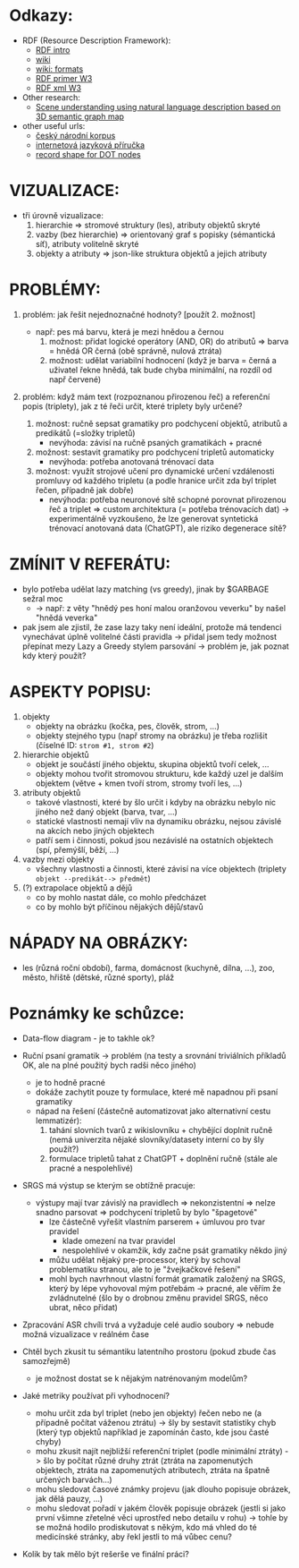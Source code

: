 # Odkazy:
- RDF (Resource Description Framework):
	- [RDF intro](https://www.w3.org/TR/rdf11-concepts/)
	- [wiki](https://en.wikipedia.org/wiki/Resource_Description_Framework)
	- [wiki: formats](https://en.wikipedia.org/wiki/Resource_Description_Framework#Serialization_formats)
	- [RDF primer W3](https://www.w3.org/TR/rdf11-primer/)
	- [RDF xml W3](https://www.w3.org/TR/rdf-syntax-grammar/)
- Other research:
	- [Scene understanding using natural language description based on 3D semantic graph map](https://link.springer.com/article/10.1007/s11370-018-0257-x)
- other useful urls: 
	- [český národní korpus](https://wiki.korpus.cz/doku.php/cnk:syn)
    - [internetová jazyková příručka](https://prirucka.ujc.cas.cz)
	- [record shape for DOT nodes](https://graphviz.org/doc/info/shapes.html#epsf)

# VIZUALIZACE:
- tři úrovně vizualizace: 
	1. hierarchie => stromové struktury (les), atributy objektů skryté
	2. vazby (bez hierarchie) => orientovaný graf s popisky (sémantická síť), atributy volitelně skryté
	3. objekty a atributy => json-like struktura objektů a jejich atributy 

# PROBLÉMY:
1. problém: jak řešit nejednoznačné hodnoty? [použít 2. možnost]
	- např: pes má barvu, která je mezi hnědou a černou 
		1. možnost: přidat logické operátory (AND, OR) do atributů => barva = hnědá OR černá (obě správně, nulová ztráta)
		2. možnost: udělat variabilní hodnocení (když je barva = černá a uživatel řekne hnědá, tak bude chyba minimální, na rozdíl od např červené)

2. problém: když mám text (rozpoznanou přirozenou řeč) a referenční popis (triplety), jak z té řeči určit, které triplety byly určené? 
	1. možnost: ručně sepsat gramatiky pro podchycení objektů, atributů a predikátů (=složky tripletů)
		- nevýhoda: závisí na ručně psaných gramatikách + pracné
	2. možnost: sestavit gramatiky pro podchycení tripletů automaticky
		- nevýhoda: potřeba anotovaná trénovací data
	3. možnost: využít strojové učení pro dynamické určení vzdálenosti promluvy od každého tripletu (a podle hranice určit zda byl triplet řečen, případně jak dobře)
		- nevýhoda: potřeba neuronové sítě schopné porovnat přirozenou řeč a triplet => custom architektura (= potřeba trénovacích dat)
			-> experimentálně vyzkoušeno, že lze generovat syntetická trénovací anotovaná data (ChatGPT), ale riziko degenerace sítě?

# ZMÍNIT V REFERÁTU:
- bylo potřeba udělat lazy matching (vs greedy), jinak by $GARBAGE sežral moc 
	- -> např: z věty "hnědý pes honí malou oranžovou veverku" by našel "hnědá veverka"
- pak jsem ale zjistil, že zase lazy taky není ideální, protože má tendenci vynechávat úplně volitelné části pravidla
	-> přidal jsem tedy možnost přepínat mezy Lazy a Greedy stylem parsování
	-> problém je, jak poznat kdy který použít? 

# ASPEKTY POPISU:
1. objekty
	- objekty na obrázku (kočka, pes, člověk, strom, ...)
	- objekty stejného typu (např stromy na obrázku) je třeba rozlišit (číselné ID: `strom #1, strom #2`)
3. hierarchie objektů
	- objekt je součástí jiného objektu, skupina objektů tvoří celek, ...
	- objekty mohou tvořit stromovou strukturu, kde každý uzel je dalším objektem (větve + kmen tvoří strom, stromy tvoří les, ...)
2. atributy objektů
	- takové vlastnosti, které by šlo určit i kdyby na obrázku nebylo nic jiného než daný objekt (barva, tvar, ...)
	- statické vlastnosti nemají vliv na dynamiku obrázku, nejsou závislé na akcích nebo jiných objektech
	- patří sem i činnosti, pokud jsou nezávislé na ostatních objektech (spí, přemýšlí, běží, ...)
5. vazby mezi objekty
	- všechny vlastnosti a činnosti, které závisí na více objektech (triplety `objekt --predikát--> předmět`)
6. (?) extrapolace objektů a dějů
	- co by mohlo nastat dále, co mohlo předcházet
	- co by mohlo být příčinou nějakých dějů/stavů

# NÁPADY NA OBRÁZKY:
- les (různá roční období), farma, domácnost (kuchyně, dílna, ...), zoo, město, hřiště (dětské, různé sporty), pláž

# Poznámky ke schůzce:
- Data-flow diagram - je to takhle ok?

- Ruční psaní gramatik -> problém (na testy a srovnání triviálních příkladů OK, ale na plné použitý bych radši něco jiného)
	- je to hodně pracné
	- dokáže zachytit pouze ty formulace, které mě napadnou při psaní gramatiky
	- nápad na řešení (částečně automatizovat jako alternativní cestu lemmatizér):
		1. tahání slovních tvarů z wikislovníku + chybějící doplnit ručně (nemá univerzita nějaké slovníky/datasety interní co by šly použít?)
		2. formulace tripletů tahat z ChatGPT + doplnění ručně (stále ale pracné a nespolehlivé)

- SRGS má výstup se kterým se obtížně pracuje:
	- výstupy mají tvar závislý na pravidlech => nekonzistentní => nelze snadno parsovat => podchycení tripletů by bylo "špagetové"
		- lze částečně vyřešit vlastním parserem + úmluvou pro tvar pravidel
			- klade omezení na tvar pravidel
			- nespolehlivé v okamžik, kdy začne psát gramatiky někdo jiný
		- můžu udělat nějaký pre-processor, který by schoval problematiku stranou, ale to je "žvejkačkové řešení"
		- mohl bych navrhnout vlastní formát gramatik založený na SRGS, který by lépe vyhovoval mým potřebám
			-> pracné, ale věřím že zvládnutelné (šlo by o drobnou změnu pravidel SRGS, něco ubrat, něco přidat)

- Zpracování ASR chvíli trvá a vyžaduje celé audio soubory => nebude možná vizualizace v reálném čase

- Chtěl bych zkusit tu sémantiku latentního prostoru (pokud zbude čas samozřejmě)
	- je možnost dostat se k nějakým natrénovaným modelům?

- Jaké metriky používat při vyhodnocení?
	- mohu určit zda byl triplet (nebo jen objekty) řečen nebo ne (a případně počítat váženou ztrátu)
		-> šly by sestavit statistiky chyb (který typ objektů například je zapomínán často, kde jsou časté chyby)
	- mohu zkusit najít nejbližší referenční triplet (podle minimální ztráty)
		-> šlo by počítat různé druhy ztrát (ztráta na zapomenutých objektech, ztráta na zapomenutých atributech, ztráta na špatně určených barvách...)
	- mohu sledovat časové známky projevu (jak dlouho popisuje obrázek, jak dělá pauzy, ...)
	- mohu sledovat pořadí v jakém člověk popisuje obrázek (jestli si jako první všimne zřetelné věci uprostřed nebo detailu v rohu)
	-> tohle by se možná hodilo prodiskutovat s někým, kdo má vhled do té medicínské stránky, aby řekl jestli to má vůbec cenu?

- Kolik by tak mělo být rešerše ve finální práci? 
